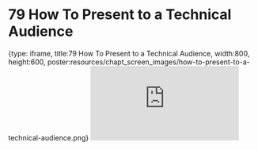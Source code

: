# 79 How To Present to a Technical Audience
 
{type: iframe, title:79 How To Present to a Technical Audience, width:800, height:600, poster:resources/chapt_screen_images/how-to-present-to-a-technical-audience.png}
![](https://datatrail-jhu.github.io/DataTrail_ReOrg/no_toc/how-to-present-to-a-technical-audience.html)
 

 
